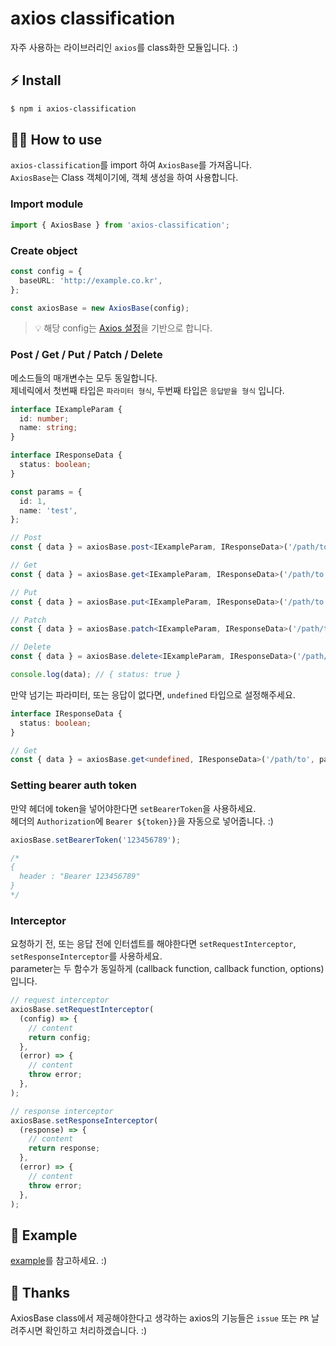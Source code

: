 # axios classification

자주 사용하는 라이브러리인 `axios`를 class화한 모듈입니다. :)<br/>

## ⚡ Install

```bash
$ npm i axios-classification
```

## 🤹‍♂️ How to use

`axios-classification`를 import 하여 `AxiosBase`를 가져옵니다.<br/>
`AxiosBase`는 Class 객체이기에, 객체 생성을 하여 사용합니다.

### Import module

```typescript
import { AxiosBase } from 'axios-classification';
```

### Create object

```typescript
const config = {
  baseURL: 'http://example.co.kr',
};

const axiosBase = new AxiosBase(config);
```

> 💡 해당 config는 [Axios 설정](https://yamoo9.github.io/axios/guide/api.html#%EA%B5%AC%EC%84%B1-%EC%98%B5%EC%85%98)을 기반으로 합니다.

### Post / Get / Put / Patch / Delete

메소드들의 매개변수는 모두 동일합니다.<br/>
제네릭에서 첫번째 타입은 `파라미터 형식`, 두번째 타입은 `응답받을 형식` 입니다.

```typescript
interface IExampleParam {
  id: number;
  name: string;
}

interface IResponseData {
  status: boolean;
}

const params = {
  id: 1,
  name: 'test',
};

// Post
const { data } = axiosBase.post<IExampleParam, IResponseData>('/path/to', params);

// Get
const { data } = axiosBase.get<IExampleParam, IResponseData>('/path/to', params);

// Put
const { data } = axiosBase.put<IExampleParam, IResponseData>('/path/to', params);

// Patch
const { data } = axiosBase.patch<IExampleParam, IResponseData>('/path/to', params);

// Delete
const { data } = axiosBase.delete<IExampleParam, IResponseData>('/path/to', params);

console.log(data); // { status: true }
```

만약 넘기는 파라미터, 또는 응답이 없다면, `undefined` 타입으로 설정해주세요.

```typescript
interface IResponseData {
  status: boolean;
}

// Get
const { data } = axiosBase.get<undefined, IResponseData>('/path/to', params);
```

### Setting bearer auth token

만약 헤더에 token을 넣어야한다면 `setBearerToken`을 사용하세요.<br/>
헤더의 `Authorization`에 `Bearer ${token}}`을 자동으로 넣어줍니다. :)

```typescript
axiosBase.setBearerToken('123456789');

/*
{
  header : "Bearer 123456789"
}
*/
```

### Interceptor

요청하기 전, 또는 응답 전에 인터셉트를 해야한다면 `setRequestInterceptor`, `setResponseInterceptor`를 사용하세요.<br/>
parameter는 두 함수가 동일하게 (callback function, callback function, options) 입니다.

```typescript
// request interceptor
axiosBase.setRequestInterceptor(
  (config) => {
    // content
    return config;
  },
  (error) => {
    // content
    throw error;
  },
);

// response interceptor
axiosBase.setResponseInterceptor(
  (response) => {
    // content
    return response;
  },
  (error) => {
    // content
    throw error;
  },
);
```

## 👀 Example

[example](https://github.com/gingaminga/axios-classification/tree/main/example)를 참고하세요. :)

## 🎊 Thanks

AxiosBase class에서 제공해야한다고 생각하는 axios의 기능들은 `issue` 또는 `PR` 날려주시면 확인하고 처리하겠습니다. :)
